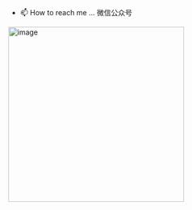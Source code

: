 - 📫 How to reach me ...
微信公众号
<img width="348" alt="image" src="https://user-images.githubusercontent.com/19513797/208377338-f5627f46-cd9d-4a66-844a-8c76cbd480fe.png">

